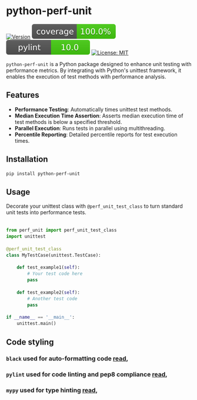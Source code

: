 # python-perf-unit


[![Version](https://img.shields.io/pypi/v/python-perf-unit)](https://pypi.python.org/pypi/python-perf-unit)
![](https://raw.githubusercontent.com/eldaduzman/python-perf-unit/main/docs/badges/coverage-badge.svg)
![](https://raw.githubusercontent.com/eldaduzman/python-perf-unit/main/docs/badges/pylint.svg)
[![License: MIT](https://img.shields.io/badge/License-MIT-yellow.svg)](https://opensource.org/licenses/MIT)

`python-perf-unit` is a Python package designed to enhance unit testing with performance metrics. By integrating with Python's unittest framework, it enables the execution of test methods with performance analysis.

## Features

- **Performance Testing**: Automatically times unittest test methods.
- **Median Execution Time Assertion**: Asserts median execution time of test methods is below a specified threshold.
- **Parallel Execution**: Runs tests in parallel using multithreading.
- **Percentile Reporting**: Detailed percentile reports for test execution times.

## Installation

```bash
pip install python-perf-unit
```

## Usage
Decorate your unittest class with `@perf_unit_test_class` to turn standard unit tests into performance tests.

```python

from perf_unit import perf_unit_test_class
import unittest

@perf_unit_test_class
class MyTestCase(unittest.TestCase):

    def test_example1(self):
        # Your test code here
        pass

    def test_example2(self):
        # Another test code
        pass

if __name__ == '__main__':
    unittest.main()


```

## Code styling
### `black` used for auto-formatting code [read](https://pypi.org/project/black/),
### `pylint` used for code linting and pep8 compliance [read](https://pypi.org/project/pylint/),
### `mypy` used for type hinting [read](https://pypi.org/project/mypy/),